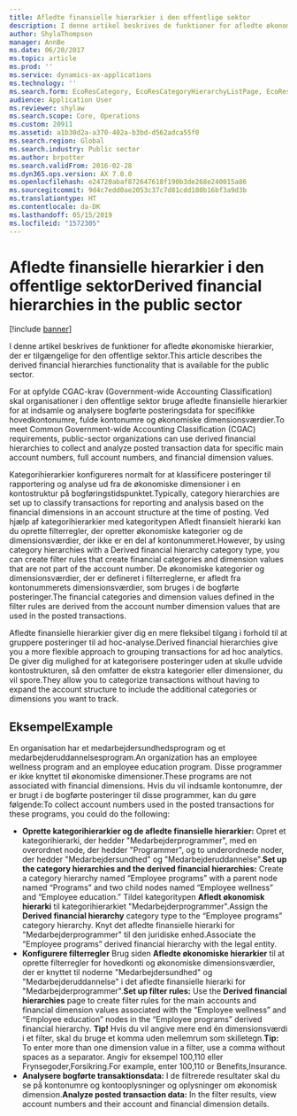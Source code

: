 ```yaml
---
title: Afledte finansielle hierarkier i den offentlige sektor
description: I denne artikel beskrives de funktioner for afledte økonomiske hierarkier, der er tilgængelige for den offentlige sektor.
author: ShylaThompson
manager: AnnBe
ms.date: 06/20/2017
ms.topic: article
ms.prod: ''
ms.service: dynamics-ax-applications
ms.technology: ''
ms.search.form: EcoResCategory, EcoResCategoryHierarchyListPage, EcoResCategoryHierarchyRole, LedgerDerivedFinHierarchies, LedgerDerivedFinHierarchyFilterResults, LedgerDerivedFinHierarchyLegalEntities
audience: Application User
ms.reviewer: shylaw
ms.search.scope: Core, Operations
ms.custom: 20911
ms.assetid: a1b30d2a-a370-402a-b3bd-d562adca55f0
ms.search.region: Global
ms.search.industry: Public sector
ms.author: brpotter
ms.search.validFrom: 2016-02-28
ms.dyn365.ops.version: AX 7.0.0
ms.openlocfilehash: e24720abaf872647618f190b3de268e240015a86
ms.sourcegitcommit: 9d4c7edd0ae2053c37c7d81cdd180b16bf3a9d3b
ms.translationtype: HT
ms.contentlocale: da-DK
ms.lasthandoff: 05/15/2019
ms.locfileid: "1572305"
---
```

# <a name="derived-financial-hierarchies-in-the-public-sector"></a><span data-ttu-id="4ff86-103">Afledte finansielle hierarkier i den offentlige sektor</span><span class="sxs-lookup"><span data-stu-id="4ff86-103">Derived financial hierarchies in the public sector</span></span>

[!include [banner](../includes/banner.md)]

<span data-ttu-id="4ff86-104">I denne artikel beskrives de funktioner for afledte økonomiske hierarkier, der er tilgængelige for den offentlige sektor.</span><span class="sxs-lookup"><span data-stu-id="4ff86-104">This article describes the derived financial hierarchies functionality that is available for the public sector.</span></span> 

<span data-ttu-id="4ff86-105">For at opfylde CGAC-krav (Government-wide Accounting Classification) skal organisationer i den offentlige sektor bruge afledte finansielle hierarkier for at indsamle og analysere bogførte posteringsdata for specifikke hovedkontonumre, fulde kontonumre og økonomiske dimensionsværdier.</span><span class="sxs-lookup"><span data-stu-id="4ff86-105">To meet Common Government-wide Accounting Classification (CGAC) requirements, public-sector organizations can use derived financial hierarchies to collect and analyze posted transaction data for specific main account numbers, full account numbers, and financial dimension values.</span></span> 

<span data-ttu-id="4ff86-106">Kategorihierarkier konfigureres normalt for at klassificere posteringer til rapportering og analyse ud fra de økonomiske dimensioner i en kontostruktur på bogføringstidspunktet.</span><span class="sxs-lookup"><span data-stu-id="4ff86-106">Typically, category hierarchies are set up to classify transactions for reporting and analysis based on the financial dimensions in an account structure at the time of posting.</span></span> <span data-ttu-id="4ff86-107">Ved hjælp af kategorihierarkier med kategoritypen Afledt finansielt hierarki kan du oprette filterregler, der opretter økonomiske kategorier og de dimensionsværdier, der ikke er en del af kontonummeret.</span><span class="sxs-lookup"><span data-stu-id="4ff86-107">However, by using category hierarchies with a Derived financial hierarchy category type, you can create filter rules that create financial categories and dimension values that are not part of the account number.</span></span> <span data-ttu-id="4ff86-108">De økonomiske kategorier og dimensionsværdier, der er defineret i filterreglerne, er afledt fra kontonummerets dimensionsværdier, som bruges i de bogførte posteringer.</span><span class="sxs-lookup"><span data-stu-id="4ff86-108">The financial categories and dimension values defined in the filter rules are derived from the account number dimension values that are used in the posted transactions.</span></span>

<span data-ttu-id="4ff86-109">Afledte finansielle hierarkier giver dig en mere fleksibel tilgang i forhold til at gruppere posteringer til ad hoc-analyse.</span><span class="sxs-lookup"><span data-stu-id="4ff86-109">Derived financial hierarchies give you a more flexible approach to grouping transactions for ad hoc analytics.</span></span> <span data-ttu-id="4ff86-110">De giver dig mulighed for at kategorisere posteringer uden at skulle udvide kontostrukturen, så den omfatter de ekstra kategorier eller dimensioner, du vil spore.</span><span class="sxs-lookup"><span data-stu-id="4ff86-110">They allow you to categorize transactions without having to expand the account structure to include the additional categories or dimensions you want to track.</span></span>

## <a name="example"></a><span data-ttu-id="4ff86-111">Eksempel</span><span class="sxs-lookup"><span data-stu-id="4ff86-111">Example</span></span>
<span data-ttu-id="4ff86-112">En organisation har et medarbejdersundhedsprogram og et medarbejderuddannelsesprogram.</span><span class="sxs-lookup"><span data-stu-id="4ff86-112">An organization has an employee wellness program and an employee education program.</span></span> <span data-ttu-id="4ff86-113">Disse programmer er ikke knyttet til økonomiske dimensioner.</span><span class="sxs-lookup"><span data-stu-id="4ff86-113">These programs are not associated with financial dimensions.</span></span> <span data-ttu-id="4ff86-114">Hvis du vil indsamle kontonumre, der er brugt i de bogførte posteringer til disse programmer, kan du gøre følgende:</span><span class="sxs-lookup"><span data-stu-id="4ff86-114">To collect account numbers used in the posted transactions for these programs, you could do the following:</span></span>

-   <span data-ttu-id="4ff86-115">**Oprette kategorihierarkier og de afledte finansielle hierarkier:** Opret et kategorihierarki, der hedder "Medarbejderprogrammer", med en overordnet node, der hedder "Programmer", og to underordnede noder, der hedder "Medarbejdersundhed" og "Medarbejderuddannelse".</span><span class="sxs-lookup"><span data-stu-id="4ff86-115">**Set up the category hierarchies and the derived financial hierarchies:** Create a category hierarchy named “Employee programs” with a parent node named “Programs” and two child nodes named “Employee wellness” and “Employee education.”</span></span> <span data-ttu-id="4ff86-116">Tildel kategoritypen **Afledt økonomisk hierarki** til kategorihierarkiet "Medarbejderprogrammer".</span><span class="sxs-lookup"><span data-stu-id="4ff86-116">Assign the **Derived financial hierarchy** category type to the “Employee programs” category hierarchy.</span></span> <span data-ttu-id="4ff86-117">Knyt det afledte finansielle hierarki for "Medarbejderprogrammer" til den juridiske enhed.</span><span class="sxs-lookup"><span data-stu-id="4ff86-117">Associate the “Employee programs” derived financial hierarchy with the legal entity.</span></span>
-   <span data-ttu-id="4ff86-118">**Konfigurere filterregler** Brug siden **Afledte økonomiske hierarkier** til at oprette filterregler for hovedkonti og økonomiske dimensionsværdier, der er knyttet til noderne "Medarbejdersundhed" og "Medarbejderuddannelse" i det afledte finansielle hierarki for "Medarbejderprogrammer".</span><span class="sxs-lookup"><span data-stu-id="4ff86-118">**Set up filter rules:** Use the **Derived financial hierarchies** page to create filter rules for the main accounts and financial dimension values associated with the “Employee wellness” and “Employee education” nodes in the “Employee programs” derived financial hierarchy.</span></span> <span data-ttu-id="4ff86-119">**Tip!** Hvis du vil angive mere end én dimensionsværdi i et filter, skal du bruge et komma uden mellemrum som skilletegn.</span><span class="sxs-lookup"><span data-stu-id="4ff86-119">**Tip:** To enter more than one dimension value in a filter, use a comma without spaces as a separator.</span></span> <span data-ttu-id="4ff86-120">Angiv for eksempel 100,110 eller Frynsegoder,Forsikring.</span><span class="sxs-lookup"><span data-stu-id="4ff86-120">For example, enter 100,110 or Benefits,Insurance.</span></span>
-   <span data-ttu-id="4ff86-121">**Analysere bogførte transaktionsdata:** I de filtrerede resultater skal du se på kontonumre og kontooplysninger og oplysninger om økonomisk dimension.</span><span class="sxs-lookup"><span data-stu-id="4ff86-121">**Analyze posted transaction data:** In the filter results, view account numbers and their account and financial dimension details.</span></span>






